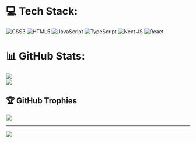 
# 💻 Tech Stack:
![CSS3](https://img.shields.io/badge/css3-%231572B6.svg?style=for-the-badge&logo=css3&logoColor=white) ![HTML5](https://img.shields.io/badge/html5-%23E34F26.svg?style=for-the-badge&logo=html5&logoColor=white) ![JavaScript](https://img.shields.io/badge/javascript-%23323330.svg?style=for-the-badge&logo=javascript&logoColor=%23F7DF1E) ![TypeScript](https://img.shields.io/badge/typescript-%23007ACC.svg?style=for-the-badge&logo=typescript&logoColor=white) ![Next JS](https://img.shields.io/badge/Next-black?style=for-the-badge&logo=next.js&logoColor=white) ![React](https://img.shields.io/badge/react-%2320232a.svg?style=for-the-badge&logo=react&logoColor=%2361DAFB)
# 📊 GitHub Stats:
![](https://github-readme-stats.vercel.app/api?username=opijohan&theme=merko&hide_border=false&include_all_commits=false&count_private=false)<br/>
![](https://github-readme-streak-stats.herokuapp.com/?user=opijohan&theme=merko&hide_border=false)<br/>

## 🏆 GitHub Trophies
![](https://github-profile-trophy.vercel.app/?username=opijohan&theme=discord&no-frame=false&no-bg=true&margin-w=4)

---
[![](https://visitcount.itsvg.in/api?id=opijohan&icon=0&color=3)](https://visitcount.itsvg.in)

<!-- Proudly created with GPRM ( https://gprm.itsvg.in ) -->
